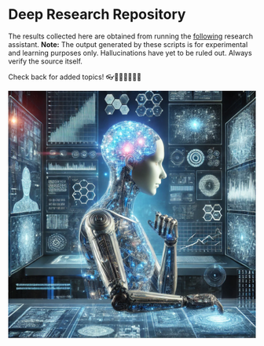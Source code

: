 # Deep Research Repository

The results collected here are obtained from running the [following](https://github.com/dzhng/deep-research) research assistant.  **Note:** The output generated by these scripts is for experimental and learning purposes only. Hallucinations have yet to be ruled out. Always verify the source itself.

Check back for added topics! 👓🔬📓🧠🤓🤖🧪

![coverimage](deepresearch.png)
